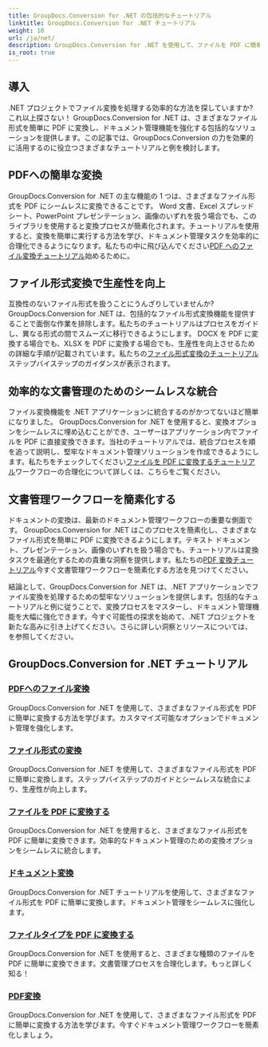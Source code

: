 ```yaml
---
title: GroupDocs.Conversion for .NET の包括的なチュートリアル
linktitle: GroupDocs.Conversion for .NET チュートリアル
weight: 10
url: /ja/net/
description: GroupDocs.Conversion for .NET を使用して、ファイルを PDF に簡単に変換します。カスタマイズ可能なオプションでドキュメント管理を合理化します。 #GroupDocs.Conversion
is_root: true
---
```


## 導入

.NET プロジェクトでファイル変換を処理する効率的な方法を探していますか?これ以上探さない！ GroupDocs.Conversion for .NET は、さまざまなファイル形式を簡単に PDF に変換し、ドキュメント管理機能を強化する包括的なソリューションを提供します。この記事では、GroupDocs.Conversion の力を効果的に活用するのに役立つさまざまなチュートリアルと例を検討します。

## PDFへの簡単な変換

GroupDocs.Conversion for .NET の主な機能の 1 つは、さまざまなファイル形式を PDF にシームレスに変換できることです。 Word 文書、Excel スプレッドシート、PowerPoint プレゼンテーション、画像のいずれを扱う場合でも、このライブラリを使用すると変換プロセスが簡素化されます。チュートリアルを使用すると、変換を簡単に実行する方法を学び、ドキュメント管理タスクを効率的に合理化できるようになります。私たちの中に飛び込んでください[PDF へのファイル変換チュートリアル](./file-conversion-to-pdf/)始めるために。

## ファイル形式変換で生産性を向上

互換性のないファイル形式を扱うことにうんざりしていませんか? GroupDocs.Conversion for .NET は、包括的なファイル形式変換機能を提供することで面倒な作業を排除します。私たちのチュートリアルはプロセスをガイドし、異なる形式の間でスムーズに移行できるようにします。 DOCX を PDF に変換する場合でも、XLSX を PDF に変換する場合でも、生産性を向上させるための詳細な手順が記載されています。私たちの[ファイル形式変換のチュートリアル](./file-format-conversion-tutorials/)ステップバイステップのガイダンスが表示されます。

## 効率的な文書管理のためのシームレスな統合

ファイル変換機能を .NET アプリケーションに統合するのがかつてないほど簡単になりました。 GroupDocs.Conversion for .NET を使用すると、変換オプションをシームレスに埋め込むことができ、ユーザーはアプリケーション内でファイルを PDF に直接変換できます。当社のチュートリアルでは、統合プロセスを順を追って説明し、堅牢なドキュメント管理ソリューションを作成できるようにします。私たちをチェックしてください[ファイルを PDF に変換するチュートリアル](./convert-files-to-pdf/)ワークフローの合理化について詳しくは、こちらをご覧ください。

## 文書管理ワークフローを簡素化する

ドキュメントの変換は、最新のドキュメント管理ワークフローの重要な側面です。 GroupDocs.Conversion for .NET はこのプロセスを簡素化し、さまざまなファイル形式を簡単に PDF に変換できるようにします。テキスト ドキュメント、プレゼンテーション、画像のいずれを扱う場合でも、チュートリアルは変換タスクを最適化するための貴重な洞察を提供します。私たちの[PDF 変換チュートリアル](./pdf-conversion/)今すぐ文書管理ワークフローを簡素化する方法を見つけてください。

結論として、GroupDocs.Conversion for .NET は、.NET アプリケーションでファイル変換を処理するための堅牢なソリューションを提供します。包括的なチュートリアルと例に従うことで、変換プロセスをマスターし、ドキュメント管理機能を大幅に強化できます。今すぐ可能性の探求を始めて、.NET プロジェクトを新たな高みに引き上げてください。さらに詳しい洞察とリソースについては、 を参照してください。
## GroupDocs.Conversion for .NET チュートリアル
### [PDFへのファイル変換](./file-conversion-to-pdf/)
GroupDocs.Conversion for .NET を使用して、さまざまなファイル形式を PDF に簡単に変換する方法を学びます。カスタマイズ可能なオプションでドキュメント管理を強化します。
### [ファイル形式の変換](./file-format-conversion-tutorials/)
GroupDocs.Conversion for .NET を使用して、さまざまなファイル形式を PDF に簡単に変換します。ステップバイステップのガイドとシームレスな統合により、生産性が向上します。
### [ファイルを PDF に変換する](./convert-files-to-pdf/)
GroupDocs.Conversion for .NET を使用すると、さまざまなファイル形式を PDF に簡単に変換できます。効率的なドキュメント管理のための変換オプションをシームレスに統合します。
### [ドキュメント変換](./document-conversion/)
GroupDocs.Conversion for .NET チュートリアルを使用して、さまざまなファイル形式を PDF に簡単に変換します。ドキュメント管理をシームレスに強化します。
### [ファイルタイプを PDF に変換する](./converting-file-types-to-pdf/)
GroupDocs.Conversion for .NET を使用すると、さまざまな種類のファイルを PDF に簡単に変換できます。文書管理プロセスを合理化します。もっと詳しく知る！
### [PDF変換](./pdf-conversion/)
GroupDocs.Conversion for .NET を使用して、さまざまなファイル形式を PDF に簡単に変換する方法を学びます。今すぐドキュメント管理ワークフローを簡素化しましょう。